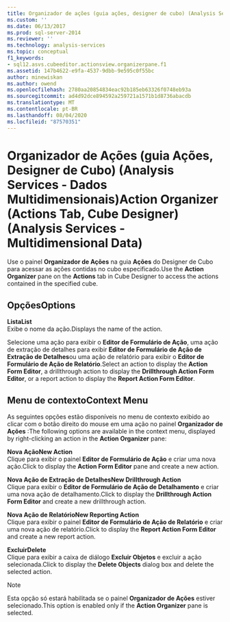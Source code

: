 ```yaml
---
title: Organizador de ações (guia ações, designer de cubo) (Analysis Services-dados multidimensionais) | Microsoft Docs
ms.custom: ''
ms.date: 06/13/2017
ms.prod: sql-server-2014
ms.reviewer: ''
ms.technology: analysis-services
ms.topic: conceptual
f1_keywords:
- sql12.asvs.cubeeditor.actionsview.organizerpane.f1
ms.assetid: 147b4622-e9fa-4537-9dbb-9e595c0f55bc
author: minewiskan
ms.author: owend
ms.openlocfilehash: 2780aa20854834eac92b185eb63326f0748eb93a
ms.sourcegitcommit: ad4d92dce894592a259721a1571b1d8736abacdb
ms.translationtype: MT
ms.contentlocale: pt-BR
ms.lasthandoff: 08/04/2020
ms.locfileid: "87570351"
---
```

# <a name="action-organizer-actions-tab-cube-designer-analysis-services---multidimensional-data"></a><span data-ttu-id="bf012-102">Organizador de Ações (guia Ações, Designer de Cubo) (Analysis Services - Dados Multidimensionais)</span><span class="sxs-lookup"><span data-stu-id="bf012-102">Action Organizer (Actions Tab, Cube Designer) (Analysis Services - Multidimensional Data)</span></span>
  <span data-ttu-id="bf012-103">Use o painel **Organizador de Ações** na guia **Ações** do Designer de Cubo para acessar as ações contidas no cubo especificado.</span><span class="sxs-lookup"><span data-stu-id="bf012-103">Use the **Action Organizer** pane on the **Actions** tab in Cube Designer to access the actions contained in the specified cube.</span></span>  
  
## <a name="options"></a><span data-ttu-id="bf012-104">Opções</span><span class="sxs-lookup"><span data-stu-id="bf012-104">Options</span></span>  
 <span data-ttu-id="bf012-105">**Lista**</span><span class="sxs-lookup"><span data-stu-id="bf012-105">**List**</span></span>  
 <span data-ttu-id="bf012-106">Exibe o nome da ação.</span><span class="sxs-lookup"><span data-stu-id="bf012-106">Displays the name of the action.</span></span>  
  
 <span data-ttu-id="bf012-107">Selecione uma ação para exibir o **Editor de Formulário de Ação**, uma ação de extração de detalhes para exibir **Editor de Formulário de Ação de Extração de Detalhes**ou uma ação de relatório para exibir o **Editor de Formulário de Ação de Relatório**.</span><span class="sxs-lookup"><span data-stu-id="bf012-107">Select an action to display the **Action Form Editor**, a drillthrough action to display the **Drillthrough Action Form Editor**, or a report action to display the **Report Action Form Editor**.</span></span>  
  
## <a name="context-menu"></a><span data-ttu-id="bf012-108">Menu de contexto</span><span class="sxs-lookup"><span data-stu-id="bf012-108">Context Menu</span></span>  
 <span data-ttu-id="bf012-109">As seguintes opções estão disponíveis no menu de contexto exibido ao clicar com o botão direito do mouse em uma ação no painel **Organizador de Ações** :</span><span class="sxs-lookup"><span data-stu-id="bf012-109">The following options are available in the context menu, displayed by right-clicking an action in the **Action Organizer** pane:</span></span>  
  
 <span data-ttu-id="bf012-110">**Nova Ação**</span><span class="sxs-lookup"><span data-stu-id="bf012-110">**New Action**</span></span>  
 <span data-ttu-id="bf012-111">Clique para exibir o painel **Editor de Formulário de Ação** e criar uma nova ação.</span><span class="sxs-lookup"><span data-stu-id="bf012-111">Click to display the **Action Form Editor** pane and create a new action.</span></span>  
  
 <span data-ttu-id="bf012-112">**Nova Ação de Extração de Detalhes**</span><span class="sxs-lookup"><span data-stu-id="bf012-112">**New Drillthrough Action**</span></span>  
 <span data-ttu-id="bf012-113">Clique para exibir o **Editor de Formulário de Ação de Detalhamento** e criar uma nova ação de detalhamento.</span><span class="sxs-lookup"><span data-stu-id="bf012-113">Click to display the **Drillthrough Action Form Editor** and create a new drillthrough action.</span></span>  
  
 <span data-ttu-id="bf012-114">**Nova Ação de Relatório**</span><span class="sxs-lookup"><span data-stu-id="bf012-114">**New Reporting Action**</span></span>  
 <span data-ttu-id="bf012-115">Clique para exibir o painel **Editor de Formulário de Ação de Relatório** e criar uma nova ação de relatório.</span><span class="sxs-lookup"><span data-stu-id="bf012-115">Click to display the **Report Action Form Editor** and create a new report action.</span></span>  
  
 <span data-ttu-id="bf012-116">**Excluir**</span><span class="sxs-lookup"><span data-stu-id="bf012-116">**Delete**</span></span>  
 <span data-ttu-id="bf012-117">Clique para exibir a caixa de diálogo **Excluir Objetos** e excluir a ação selecionada.</span><span class="sxs-lookup"><span data-stu-id="bf012-117">Click to display the **Delete Objects** dialog box and delete the selected action.</span></span>  
  
> [!NOTE]  
>  <span data-ttu-id="bf012-118">Esta opção só estará habilitada se o painel **Organizador de Ações** estiver selecionado.</span><span class="sxs-lookup"><span data-stu-id="bf012-118">This option is enabled only if the **Action Organizer** pane is selected.</span></span>  
  
  
